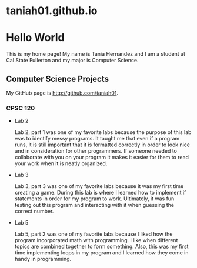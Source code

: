 # taniah01.github.io

# Hello World

This is my home page! My name is Tania Hernandez and I am a student at Cal State Fullerton and my major is Computer Science.

## Computer Science Projects

My GitHub page is http://github.com/taniah01.

### CPSC 120

* Lab 2

   Lab 2, part 1 was one of my favorite labs because the 
   purpose of this lab was to identify messy programs. It 
   taught me that even if a program runs, it is still 
   important that it is formatted correctly in order to 
   look nice and in consideration for other programmers. 
   If someone needed to collaborate with you on your program it 
   makes it easier for them to read your work when it is neatly organized. 

* Lab 3

    Lab 3, part 3 was one of my favorite labs because it was 
    my first time creating a game. During this lab is where I 
    learned how to implement if statements in order for my program 
    to work. Ultimately, it was fun testing out this program and 
    interacting with it when guessing the correct number. 

* Lab 5

    Lab 5, part 2 was one of my favorite labs because I liked 
    how the program incorporated math with programming. I like 
    when different topics are combined together to form something. 
    Also, this was my first time implementing loops in my program 
    and I learned how they come in handy in programming. 
